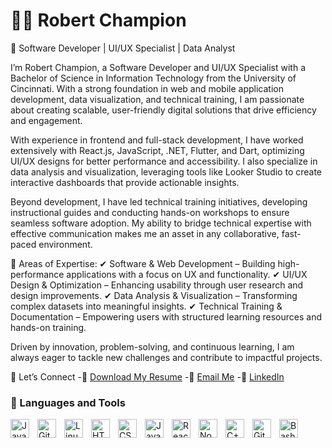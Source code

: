 # 🏄‍♂️ Robert Champion
📌
 Software Developer | UI/UX Specialist | Data Analyst

I’m Robert Champion, a Software Developer and UI/UX Specialist with a Bachelor of Science in Information Technology from the University of Cincinnati. With a strong foundation in web and mobile application development, data visualization, and technical training, I am passionate about creating scalable, user-friendly digital solutions that drive efficiency and engagement.

With experience in frontend and full-stack development, I have worked extensively with React.js, JavaScript, .NET, Flutter, and Dart, optimizing UI/UX designs for better performance and accessibility. I also specialize in data analysis and visualization, leveraging tools like Looker Studio to create interactive dashboards that provide actionable insights.

Beyond development, I have led technical training initiatives, developing instructional guides and conducting hands-on workshops to ensure seamless software adoption. My ability to bridge technical expertise with effective communication makes me an asset in any collaborative, fast-paced environment.

🔹 Areas of Expertise:
✔ Software & Web Development – Building high-performance applications with a focus on UX and functionality.
✔ UI/UX Design & Optimization – Enhancing usability through user research and design improvements.
✔ Data Analysis & Visualization – Transforming complex datasets into meaningful insights.
✔ Technical Training & Documentation – Empowering users with structured learning resources and hands-on training.

Driven by innovation, problem-solving, and continuous learning, I am always eager to tackle new challenges and contribute to impactful projects.

📩 Let’s Connect
  -📄 <a href="your-resume-link.pdf" download>Download My Resume</a> 
  -📧 <a href="mailto:robertchampion321@gmail.com">Email Me</a>
  -🔗 <a href="https://www.linkedin.com/in/robert-champion-bearcat/" target="_blank">LinkedIn</a>
<!-- Font Awesome Link (Include this in your <head> if not already added) -->
<link rel="stylesheet" href="https://cdnjs.cloudflare.com/ajax/libs/font-awesome/6.4.2/css/all.min.css">




### 🧰 Languages and Tools

<img align="left" alt="Java" width="30px" style="padding-right:10px;" src="https://cdn.jsdelivr.net/gh/devicons/devicon/icons/java/java-original.svg"/>
<img align="left" alt="Git" width="30px" style="padding-right:10px;" src="https://cdn.jsdelivr.net/gh/devicons/devicon/icons/git/git-original.svg" />
<img align="left" alt="Linux" width="30px" style="padding-right:10px;" src="https://cdn.jsdelivr.net/gh/devicons/devicon/icons/linux/linux-original.svg" />
<img align="left" alt="HTML" width="30px" style="padding-right:10px;" src="https://cdn.jsdelivr.net/gh/devicons/devicon/icons/html5/html5-plain.svg" />
<img align="left" alt="CSS" width="30px" style="padding-right:10px;" src="https://cdn.jsdelivr.net/gh/devicons/devicon/icons/css3/css3-plain.svg" />
<img align="left" alt="JavaScript" width="30px" style="padding-right:10px;" src="https://cdn.jsdelivr.net/gh/devicons/devicon/icons/javascript/javascript-plain.svg" />
<img align="left" alt="React" width="30px" style="padding-right:10px;" src="https://cdn.jsdelivr.net/gh/devicons/devicon/icons/react/react-original.svg" />
<img align="left" alt="NodeJS" width="30px" style="padding-right:10px;" src="https://cdn.jsdelivr.net/gh/devicons/devicon/icons/nodejs/nodejs-original.svg" />
<img align="left" alt="C++" width="30px" style="padding-right:10px;" src="https://cdn.jsdelivr.net/gh/devicons/devicon/icons/cplusplus/cplusplus-line.svg" />
<img align="left" alt="GitHub" width="30px" style="padding-right:10px;" src="https://cdn.jsdelivr.net/gh/devicons/devicon/icons/github/github-original.svg" />
<img align="left" alt="Bash" width="30px" style="padding-right:10px;" src="https://cdn.jsdelivr.net/gh/devicons/devicon/icons/bash/bash-original.svg" />
<br />
<!--
<details>
 <summary><h3>👨‍💻 Forrest's Coding Journey</h3></summary>
   I started my coding journey as a naive computer science student with a passion to learn everything I could about this programming world - code, unix, linux, theory. And all the while, teaching myself iOS development with a dream to build my own app, but that soon got overshadowed by my desire to excel in Java. A desire that landed me a full-stack software engineering job upon graduation. However, I had another desire I had been pursuing throughout this time - YouTube content creation. I eventually ended up quitting my software engineering job to pursue YouTube full-time, and that has been my focus ever since. But there's something that's always bothered me about my journey - abandoning my dream of building my own app to pursue the safe route, a job. Now I've already taken the leap away from that safety net into this uncomfortable, unexplored world that it being a creator. And it worked out, but again, it became comfortable. It's easier to create a video than go out on a ledge and build my own product. I do have to eat, at the end of the day, but I think it's time. It's time to get uncomfortable again. I have a burning desire to get back on the horse, and fulfill that dream younger me had of building my own app, my own product. And in order to do that, I'll be implmementing a few measures to streamline my YouTube content to focus more time on fulfilling that dream - a dream that I'll be ready to tackle in 2023 due to the measure I'm putting in place now until the end of 2022. Don't wait up, because I'm coming.
-->

